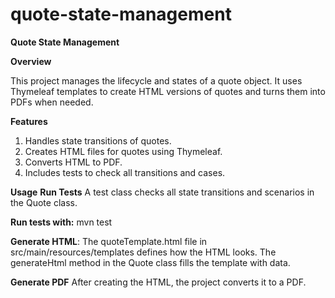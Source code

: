 # quote-state-management
**Quote State Management**

**Overview**

This project manages the lifecycle and states of a quote object. It uses Thymeleaf templates to create HTML versions of quotes and turns them into PDFs when needed.

**Features**
1. Handles state transitions of quotes.
2. Creates HTML files for quotes using Thymeleaf.
3. Converts HTML to PDF.
4. Includes tests to check all transitions and cases.

**Usage**
**Run Tests**
A test class checks all state transitions and scenarios in the Quote class.

**Run tests with:**
mvn test

**Generate HTML**:
The quoteTemplate.html file in src/main/resources/templates defines how the HTML looks.
The generateHtml method in the Quote class fills the template with data.

**Generate PDF**
After creating the HTML, the project converts it to a PDF.
